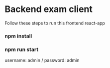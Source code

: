 # Backend exam client

Follow these steps to run this frontend react-app

### npm install
### npm run start

username: admin /
password: admin
